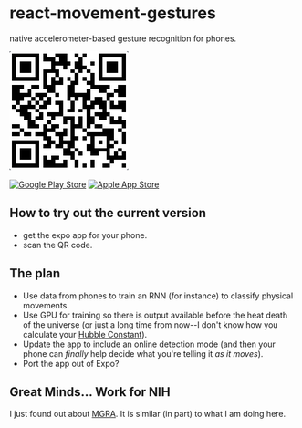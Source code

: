 # react-movement-gestures
native accelerometer-based gesture recognition for phones.

![Current Version](img/expoQRcode.png)

<a href="https://play.google.com/store/apps/details?id=host.exp.exponent&amp;referrer=www">![Google Play Store](https://d30j33t1r58ioz.cloudfront.net/static/download-google.png?dc974f415c487bead0424e11b092defa)</a>
<a href="https://itunes.apple.com/app/apple-store/id982107779?ct=www&amp;mt=8">![Apple App Store](https://d30j33t1r58ioz.cloudfront.net/static/download-apple.png?dc974f415c487bead0424e11b092defa)</a>

## How to try out the current version
- get the expo app for your phone.
- scan the QR code.

## The plan
- Use data from phones to train an RNN (for instance) to classify physical movements.
- Use GPU for training so there is output available before the heat death of the universe (or just a long time from now--I don't know how you calculate your [Hubble Constant](https://en.wikipedia.org/wiki/Hubble%27s_law#Determining_the_Hubble_constant)).
- Update the app to include an online detection mode (and then your phone can _finally_ help decide what you're telling it _as it moves_).
- Port the app out of Expo?

## Great Minds... Work for NIH
I just found out about [MGRA](https://www.ncbi.nlm.nih.gov/pmc/articles/PMC4851044/#!po=21.7172).
It is similar (in part) to what I am doing here.
